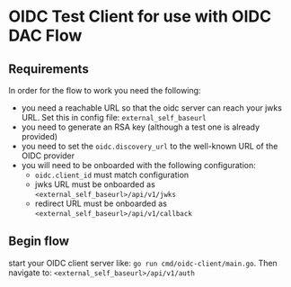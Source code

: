 # OIDC Test Client for use with OIDC DAC Flow

## Requirements
In order for the flow to work you need the following:
- you need a reachable URL so that the oidc server can reach your jwks URL. Set this in config file: `external_self_baseurl`
- you need to generate an RSA key (although a test one is already provided)
- you need to set the `oidc.discovery_url` to the well-known URL of the OIDC provider
- you will need to be onboarded with the following configuration:
  - `oidc.client_id` must match configuration
  - jwks URL must be onboarded as `<external_self_baseurl>/api/v1/jwks`
  - redirect URL must be onboarded as `<external_self_baseurl>/api/v1/callback`
    
## Begin flow
start your OIDC client server like: `go run cmd/oidc-client/main.go`.
Then navigate to: `<external_self_baseurl>/api/v1/auth`